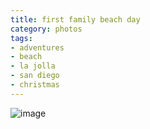 ```yaml
---
title: first family beach day
category: photos
tags:
- adventures
- beach
- la jolla
- san diego
- christmas
---
```

![image](https://pics.anthonyrussano.com/i/b2a8a192-79e6-458b-94f6-194c9c60ed43.jpg)
